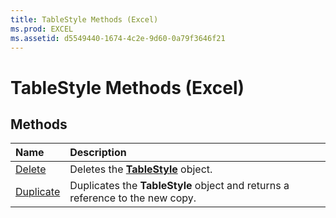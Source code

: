 ```yaml
---
title: TableStyle Methods (Excel)
ms.prod: EXCEL
ms.assetid: d5549440-1674-4c2e-9d60-0a79f3646f21
---
```



# TableStyle Methods (Excel)

## Methods



|**Name**|**Description**|
|:-----|:-----|
|[Delete](tablestyle-delete-method-excel.md)|Deletes the  **[TableStyle](tablestyle-object-excel.md)** object.|
|[Duplicate](tablestyle-duplicate-method-excel.md)|Duplicates the  **TableStyle** object and returns a reference to the new copy.|

